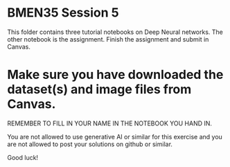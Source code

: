 # BMEN35 Session 5

This folder contains three tutorial notebooks on Deep Neural networks. The other notebook is the assignment. Finish the assignment and submit in Canvas.

# Make sure you have downloaded the dataset(s) and image files from Canvas.

REMEMBER TO FILL IN YOUR NAME IN THE NOTEBOOK YOU HAND IN.

You are not allowed to use generative AI or similar for this exercise and you are not allowed to post your solutions on github or similar.

Good luck!
